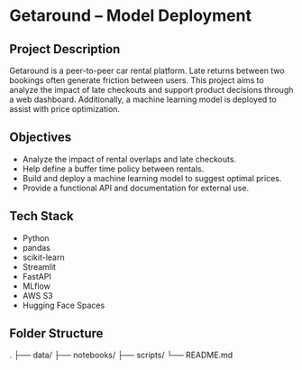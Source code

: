 # Getaround – Model Deployment

## Project Description
Getaround is a peer-to-peer car rental platform. Late returns between two bookings often generate friction between users. This project aims to analyze the impact of late checkouts and support product decisions through a web dashboard. Additionally, a machine learning model is deployed to assist with price optimization.

## Objectives
- Analyze the impact of rental overlaps and late checkouts.
- Help define a buffer time policy between rentals.
- Build and deploy a machine learning model to suggest optimal prices.
- Provide a functional API and documentation for external use.

## Tech Stack
- Python  
- pandas  
- scikit-learn  
- Streamlit  
- FastAPI  
- MLflow  
- AWS S3  
- Hugging Face Spaces  

## Folder Structure
.
├── data/
├── notebooks/
├── scripts/
└── README.md